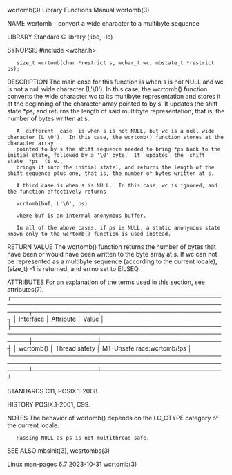 wcrtomb(3)							   Library Functions Manual							    wcrtomb(3)

NAME
       wcrtomb - convert a wide character to a multibyte sequence

LIBRARY
       Standard C library (libc, -lc)

SYNOPSIS
       #include <wchar.h>

       size_t wcrtomb(char *restrict s, wchar_t wc, mbstate_t *restrict ps);

DESCRIPTION
       The  main  case for this function is when s is not NULL and wc is not a null wide character (L'\0').  In this case, the wcrtomb() function converts the
       wide character wc to its multibyte representation and stores it at the beginning of the character array pointed to by s.	 It updates  the  shift	 state
       *ps, and returns the length of said multibyte representation, that is, the number of bytes written at s.

       A  different  case  is when s is not NULL, but wc is a null wide character (L'\0').  In this case, the wcrtomb() function stores at the character array
       pointed to by s the shift sequence needed to bring *ps back to the initial state, followed by a '\0' byte.  It  updates	the  shift  state  *ps	(i.e.,
       brings it into the initial state), and returns the length of the shift sequence plus one, that is, the number of bytes written at s.

       A third case is when s is NULL.	In this case, wc is ignored, and the function effectively returns

	   wcrtomb(buf, L'\0', ps)

       where buf is an internal anonymous buffer.

       In all of the above cases, if ps is NULL, a static anonymous state known only to the wcrtomb() function is used instead.

RETURN VALUE
       The wcrtomb() function returns the number of bytes that have been or would have been written to the byte array at s.  If wc can not be represented as a
       multibyte sequence (according to the current locale), (size_t) -1 is returned, and errno set to EILSEQ.

ATTRIBUTES
       For an explanation of the terms used in this section, see attributes(7).
       ┌────────────────────────────────────────────────────────────────────────────────────────────────────────┬───────────────┬────────────────────────────┐
       │ Interface												│ Attribute	│ Value			     │
       ├────────────────────────────────────────────────────────────────────────────────────────────────────────┼───────────────┼────────────────────────────┤
       │ wcrtomb()												│ Thread safety │ MT-Unsafe race:wcrtomb/!ps │
       └────────────────────────────────────────────────────────────────────────────────────────────────────────┴───────────────┴────────────────────────────┘

STANDARDS
       C11, POSIX.1-2008.

HISTORY
       POSIX.1-2001, C99.

NOTES
       The behavior of wcrtomb() depends on the LC_CTYPE category of the current locale.

       Passing NULL as ps is not multithread safe.

SEE ALSO
       mbsinit(3), wcsrtombs(3)

Linux man-pages 6.7							  2023-10-31								    wcrtomb(3)
